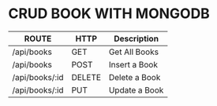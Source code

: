 # CRUD BOOK WITH MONGODB

ROUTE | HTTP | Description
------|------| -----------
/api/books | GET | Get All Books
/api/books | POST | Insert a Book
/api/books/:id | DELETE | Delete a Book
/api/books/:id | PUT | Update a Book